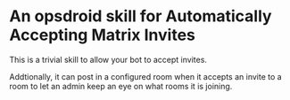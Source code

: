 An opsdroid skill for Automatically Accepting Matrix Invites
============================================================

This is a trivial skill to allow your bot to accept invites.

Addtionally, it can post in a configured room when it accepts an invite to
a room to let an admin keep an eye on what rooms it is joining.
